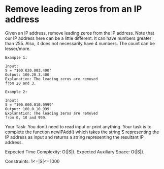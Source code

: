 
# Remove leading zeros from an IP address


Given an IP address, remove leading zeros from the IP address. Note that our IP address here can be a little different. It can have numbers greater than 255. Also, it does not necessarily have 4 numbers. The count can be lesser/more.

```
Example 1:

Input:
S = "100.020.003.400"
Output: 100.20.3.400
Explanation: The leading zeros are removed
from 20 and 3.
```
```
Example 2:

Input: 
S = "100.000.010.0999"
Output: 100.0.10.999
Explanation: The leading zeros are removed
from 0, 10 and 999.
```
Your Task:
You don't need to read input or print anything. Your task is to complete the function newIPAdd() which takes the string S representing the IP address as input and returns a string representing the resultant IP address. 


Expected Time Complexity: O(|S|).
Expected Auxiliary Space: O(|S|).


Constraints:
1<=|S|<=1000
